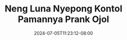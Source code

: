 --- 
title: "Neng Luna Nyepong Kontol Pamannya  Prank Ojol"
description: "streaming bokeh Neng Luna Nyepong Kontol Pamannya  Prank Ojol instagram full new"
date: 2024-07-05T11:23:12-08:00
file_code: "380151c01gac"
draft: false
cover: "0afog2iqj9qu5qyn.jpg"
tags: ["Neng", "Luna", "Nyepong", "Kontol", "Pamannya", "Prank", "Ojol", "bokep-indo", "bokep-viral", "bokep-ig"]
length: 416
fld_id: "1483065"
foldername: "A prank"
categories: ["A prank"]
views: 18
---